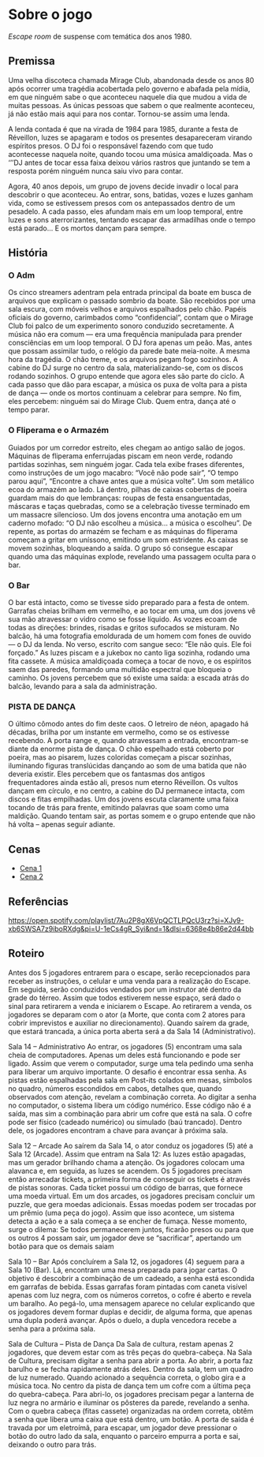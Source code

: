 # Sobre o jogo

*Escape room* de suspense com temática dos anos 1980.

## Premissa

Uma velha discoteca chamada Mirage Club, abandonada desde os anos 80 após ocorrer uma tragédia acobertada pelo governo e abafada pela mídia, em que ninguém sabe o que aconteceu naquele dia que mudou a vida de muitas pessoas. As únicas pessoas que sabem o que realmente aconteceu, já não estão mais aqui para nos contar. Tornou-se assim uma lenda.

A lenda contada é que na virada de 1984 para 1985, durante a festa de Réveillon, luzes se apagaram e todos os presentes desapareceram virando espíritos presos. O DJ foi o responsável fazendo com que tudo acontecesse naquela noite, quando tocou uma música amaldiçoada. Mas o ‘’’DJ antes de tocar essa faixa deixou vários rastros que juntando se tem a resposta porém ninguém nunca saiu vivo para contar.

Agora, 40 anos depois, um grupo de jovens decide invadir o local para descobrir o que aconteceu. Ao entrar, sons, batidas, vozes e luzes ganham vida, como se estivessem presos com os antepassados dentro de um pesadelo.
A cada passo, eles afundam mais em um loop temporal, entre luzes e sons aterrorizantes, tentando escapar das armadilhas onde o tempo está parado... E os mortos dançam para sempre.

## História

### O Adm

Os cinco streamers adentram pela entrada principal da boate em busca de arquivos que
explicam o passado sombrio da boate.
São recebidos por uma sala escura, com móveis velhos e arquivos espalhados pelo chão.
Papéis oficiais do governo, carimbados como “confidencial”, contam que o Mirage Club foi
palco de um experimento sonoro conduzido secretamente. A música não era comum — era
uma frequência manipulada para prender consciências em um loop temporal. O DJ fora
apenas um peão.
Mas, antes que possam assimilar tudo, o relógio da parede bate meia-noite. A mesma hora
da tragédia. O chão treme, e os arquivos pegam fogo sozinhos. A cabine do DJ surge no
centro da sala, materializando-se, com os discos rodando sozinhos.
O grupo entende que agora eles são parte do ciclo. A cada passo que dão para escapar, a
música os puxa de volta para a pista de dança — onde os mortos continuam a celebrar para
sempre.
No fim, eles percebem: ninguém sai do Mirage Club. Quem entra, dança até o tempo parar.

### O Fliperama e o Armazém

Guiados por um corredor estreito, eles chegam ao antigo salão de jogos. Máquinas de
fliperama enferrujadas piscam em neon verde, rodando partidas sozinhas, sem ninguém
jogar. Cada tela exibe frases diferentes, como instruções de um jogo macabro: “Você não
pode sair”, “O tempo parou aqui”, “Encontre a chave antes que a música volte”.
Um som metálico ecoa do armazém ao lado. Lá dentro, pilhas de caixas cobertas de poeira
guardam mais do que lembranças: roupas de festa ensanguentadas, máscaras e taças
quebradas, como se a celebração tivesse terminado em um massacre silencioso.
Um dos jovens encontra uma anotação em um caderno mofado: “O DJ não escolheu a
música… a música o escolheu”. De repente, as portas do armazém se fecham e as
máquinas do fliperama começam a gritar em uníssono, emitindo um som estridente. As
caixas se movem sozinhas, bloqueando a saída. O grupo só consegue escapar quando
uma das máquinas explode, revelando uma passagem oculta para o bar.

### O Bar

O bar está intacto, como se tivesse sido preparado para a festa de ontem. Garrafas cheias
brilham em vermelho, e ao tocar em uma, um dos jovens vê sua mão atravessar o vidro
como se fosse líquido. As vozes ecoam de todas as direções: brindes, risadas e gritos
sufocados se misturam.
No balcão, há uma fotografia emoldurada de um homem com fones de ouvido — o DJ da
lenda. No verso, escrito com sangue seco: “Ele não quis. Ele foi forçado.”
As luzes piscam e a jukebox no canto liga sozinha, rodando uma fita cassete. A música
amaldiçoada começa a tocar de novo, e os espíritos saem das paredes, formando uma
multidão espectral que bloqueia o caminho. Os jovens percebem que só existe uma saída: a
escada atrás do balcão, levando para a sala da administração.

### PISTA DE DANÇA

O último cômodo antes do fim deste caos. O letreiro de néon, apagado há décadas, brilha
por um instante em vermelho, como se os estivesse recebendo. A porta range e, quando
atravessam a entrada, encontram-se diante da enorme pista de dança. O chão espelhado
está coberto por poeira, mas ao pisarem, luzes coloridas começam a piscar sozinhas,
iluminando figuras translúcidas dançando ao som de uma batida que não deveria existir.
Eles percebem que os fantasmas dos antigos frequentadores ainda estão ali, presos num
eterno Réveillon. Os vultos dançam em círculo, e no centro, a cabine do DJ permanece
intacta, com discos e fitas empilhadas. Um dos jovens escuta claramente uma faixa tocando
de trás para frente, emitindo palavras que soam como uma maldição.
Quando tentam sair, as portas somem e o grupo entende que não há volta – apenas seguir
adiante.

## Cenas

- [Cena 1](./cena1.md)
- [Cena 2](./cena2.md)

## Referências 
https://open.spotify.com/playlist/7Au2P8gX6VpQCTLPQcU3rz?si=XJv9-xb6SWSA7z9iboRXdg&pi=U-1eCs4gR_Syi&nd=1&dlsi=6368e4b86e2d44bb

## Roteiro

Antes dos 5 jogadores entrarem para o escape, serão recepcionados para receber as instruções, o celular e uma venda para a realização do Escape.
Em seguida, serão conduzidos vendados por um instrutor até dentro da grade do térreo. Assim que todos estiverem nesse espaço, será dado o sinal para retirarem a venda e iniciarem o Escape.
Ao retirarem a venda, os jogadores se deparam com o ator (a Morte, que conta com 2 atores para cobrir imprevistos e auxiliar no direcionamento). Quando saírem da grade, que estará trancada, a única porta aberta será a da Sala 14 (Administrativo).

Sala 14 – Administrativo
Ao entrar, os jogadores (5) encontram uma sala cheia de computadores. Apenas um deles está funcionando e pode ser ligado.
Assim que verem o computador, surge uma tela pedindo uma senha para liberar um arquivo importante. O desafio é encontrar essa senha. As pistas estão espalhadas pela sala em Post-its colados em mesas, símbolos no quadro, números escondidos em cabos, detalhes que, quando observados com atenção, revelam a combinação correta.
Ao digitar a senha no computador, o sistema libera um código numérico. Esse código não é a saída, mas sim a combinação para abrir um cofre que está na sala.
O cofre pode ser físico (cadeado numérico) ou simulado (baú trancado). Dentro dele, os jogadores encontram a chave para avançar à próxima sala.

Sala 12 – Arcade
Ao saírem da Sala 14, o ator conduz os jogadores (5) até a Sala 12 (Arcade).
Assim que entram na Sala 12: As luzes estão apagadas, mas um gerador brilhando chama a atenção. Os jogadores colocam uma alavanca e, em seguida, as luzes se acendem. Os 5 jogadores precisam então arrecadar tickets, a primeira forma de conseguir  os tickets é através de pistas sonoras. Cada ticket possui um código de barras, que fornece uma moeda virtual. Em um dos arcades, os jogadores precisam concluir um puzzle, que gera moedas adicionais.
Essas moedas podem ser trocadas por um prêmio (uma peça do jogo). Assim que isso acontece, um sistema detecta a ação e a sala começa a se encher de fumaça.
Nesse momento, surge o dilema: Se todos permanecerem juntos, ficarão presos ou para que os outros 4 possam sair, um jogador deve se “sacrificar”, apertando um botão para que os demais saiam

Sala 10 – Bar
Após concluírem a Sala 12, os jogadores (4) seguem para a Sala 10 (Bar).
Lá, encontram uma mesa preparada para jogar cartas. O objetivo é descobrir a combinação de um cadeado, a senha está escondida em garrafas de bebida. Essas garrafas foram pintadas com caneta visível apenas com luz negra, com os números corretos, o cofre é aberto e revela um baralho.
Ao pegá-lo, uma mensagem aparece no celular explicando que os jogadores devem formar duplas e decidir, de alguma forma, que apenas uma dupla poderá avançar.
 Após o duelo, a dupla vencedora recebe a senha para a próxima sala.

Sala de Cultura – Pista de Dança
Da Sala de cultura, restam apenas 2 jogadores, que devem estar com as três peças do quebra-cabeça.
Na Sala de Cultura, precisam digitar a senha para abrir a porta. Ao abrir, a porta faz barulho e se fecha rapidamente atrás deles.
Dentro da sala, tem um quadro de luz numerado. Quando acionado a sequência correta, o globo gira e a música toca.
No centro da pista de dança tem um cofre com a última peça do quebra-cabeça. Para abri-lo, os jogadores precisam pegar a lanterna de luz negra no armário e iluminar os pôsteres da parede, revelando a senha.
Com o quebra cabeça (fitas cassete) organizadas na ordem correta, obtêm a senha que libera uma caixa que está dentro, um botão.
A porta de saída é travada por um eletroímã, para escapar, um jogador deve pressionar o botão do outro lado da sala, enquanto o parceiro empurra a porta e sai, deixando o outro para trás.